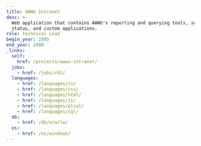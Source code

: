```yaml
---
title: AWWU Intranet
desc: >-
  Web application that contains AWWU's reporting and querying tools, systems
  status, and custom applications.
role: Technical Lead
begin_year: 2005
end_year: 2008
_links:
  self:
    href: /projects/awwu-intranet/
  jobs:
    - href: /jobs/rdi/
  languages:
    - href: /languages/cs/
    - href: /languages/css/
    - href: /languages/html/
    - href: /languages/js/
    - href: /languages/plsql/
    - href: /languages/sql/
  db:
    - href: /db/oracle/
  os:
    - href: /os/windows/
---
```

